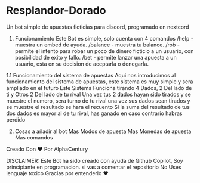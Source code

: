 # Resplandor-Dorado
Un bot simple de apuestas ficticias para discord, programado en nextcord

1. Funcionamiento
Este Bot es simple, solo cuenta con 4 comandos
/help - muestra un embed de ayuda.
/balance - muestra tu balance.
/rob <usuario> - permite el intento para robar un poco de dinero ficticio a un usuario, con posibilidad de exito y fallo.
/bet <cantidad> <usuario> - permite lanzar una apuesta a un usuario, esta en su decision de aceptarla o denegarla.

1.1 Funcionamiento del sistema de apuestas
   Aqui nos introducimos al funcionamiento del sistema de apuestas, este sistema es muy simple y sera ampliado en el futuro
   Este Sistema Funciona tirando 4 Dados, 2 Del lado de ti y Otros 2 Del lado de tu rival
   Una vez tus 2 dados hayan sido tirados y se muestre el numero, sera turno de tu rival una vez sus dados sean tirados y se muestre el resultado se hara el recuento
   Si la suma del resultado de tus dos dados es mayor al de tu rival, has ganado
   en caso contrario habras perdido

2. Cosas a añadir al bot
   Mas Modos de apuesta
   Mas Monedas de apuesta
   Mas comandos

Creado Con :heart: Por AlphaCentury

DISCLAIMER: Este Bot ha sido creado con ayuda de Github Copilot, Soy principiante en programacion. si vas a comentar el repositorio No Uses lenguaje toxico
Gracias por entenderlo :heart:
